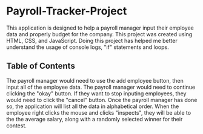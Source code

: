 # Payroll-Tracker-Project
This application is designed to help a payroll manager input their employee data and properly budget for the company. This project was created using HTML, CSS, and JavaScript. Doing this project has helped me better understand the usage of console logs, "if" statements and loops.
## Table of Contents

The payroll manager would need to use the add employee button, then input all of the employee data. The payroll manager would need to continue clicking the "okay" button. If they want to stop inputing employees, they would need to click the "cancel" button. Once the payroll manager has done so, the application will list all the data in alphabetical order. When the employee right clicks the mouse and clicks "inspects", they will be able to the the average salary, along with a randomly selected winner for their contest.
